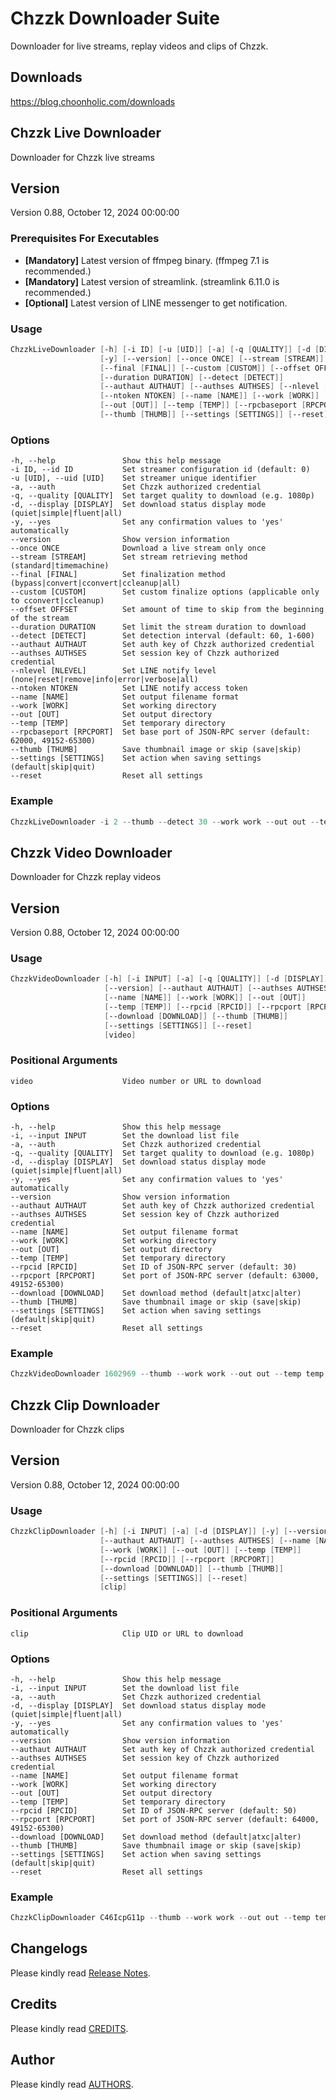 # Chzzk Downloader Suite
Downloader for live streams, replay videos and clips of Chzzk.

## Downloads
https://blog.choonholic.com/downloads

## Chzzk Live Downloader
Downloader for Chzzk live streams

## Version
Version 0.88, October 12, 2024 00:00:00

### Prerequisites For Executables
* **[Mandatory]** Latest version of ffmpeg binary. (ffmpeg 7.1 is recommended.)
* **[Mandatory]** Latest version of streamlink. (streamlink 6.11.0 is recommended.)
* **[Optional]** Latest version of LINE messenger to get notification.

### Usage
```powershell
ChzzkLiveDownloader [-h] [-i ID] [-u [UID]] [-a] [-q [QUALITY]] [-d [DISPLAY]]
                    [-y] [--version] [--once ONCE] [--stream [STREAM]]
                    [--final [FINAL]] [--custom [CUSTOM]] [--offset OFFSET]
                    [--duration DURATION] [--detect [DETECT]]
                    [--authaut AUTHAUT] [--authses AUTHSES] [--nlevel [NLEVEL]]
                    [--ntoken NTOKEN] [--name [NAME]] [--work [WORK]]
                    [--out [OUT]] [--temp [TEMP]] [--rpcbaseport [RPCPORT]]
                    [--thumb [THUMB]] [--settings [SETTINGS]] [--reset]
```

### Options
```
-h, --help               Show this help message
-i ID, --id ID           Set streamer configuration id (default: 0)
-u [UID], --uid [UID]    Set streamer unique identifier
-a, --auth               Set Chzzk authorized credential
-q, --quality [QUALITY]  Set target quality to download (e.g. 1080p)
-d, --display [DISPLAY]  Set download status display mode (quiet|simple|fluent|all)
-y, --yes                Set any confirmation values to 'yes' automatically
--version                Show version information
--once ONCE              Download a live stream only once
--stream [STREAM]        Set stream retrieving method (standard|timemachine)
--final [FINAL]          Set finalization method (bypass|convert|cconvert|ccleanup|all)
--custom [CUSTOM]        Set custom finalize options (applicable only to cconvert|ccleanup)
--offset OFFSET          Set amount of time to skip from the beginning of the stream
--duration DURATION      Set limit the stream duration to download
--detect [DETECT]        Set detection interval (default: 60, 1-600)
--authaut AUTHAUT        Set auth key of Chzzk authorized credential
--authses AUTHSES        Set session key of Chzzk authorized credential
--nlevel [NLEVEL]        Set LINE notify level (none|reset|remove|info|error|verbose|all)
--ntoken NTOKEN          Set LINE notify access token
--name [NAME]            Set output filename format
--work [WORK]            Set working directory
--out [OUT]              Set output directory
--temp [TEMP]            Set temporary directory
--rpcbaseport [RPCPORT]  Set base port of JSON-RPC server (default: 62000, 49152-65300)
--thumb [THUMB]          Save thumbnail image or skip (save|skip)
--settings [SETTINGS]    Set action when saving settings (default|skip|quit)
--reset                  Reset all settings
```

### Example
```powershell
ChzzkLiveDownloader -i 2 --thumb --detect 30 --work work --out out --temp temp
```

## Chzzk Video Downloader
Downloader for Chzzk replay videos

## Version
Version 0.88, October 12, 2024 00:00:00

### Usage
```powershell
ChzzkVideoDownloader [-h] [-i INPUT] [-a] [-q [QUALITY]] [-d [DISPLAY]] [-y]
                     [--version] [--authaut AUTHAUT] [--authses AUTHSES]
                     [--name [NAME]] [--work [WORK]] [--out [OUT]]
                     [--temp [TEMP]] [--rpcid [RPCID]] [--rpcport [RPCPORT]]
                     [--download [DOWNLOAD]] [--thumb [THUMB]]
                     [--settings [SETTINGS]] [--reset]
                     [video]
```

### Positional Arguments
```
video                    Video number or URL to download
```

### Options
```
-h, --help               Show this help message
-i, --input INPUT        Set the download list file
-a, --auth               Set Chzzk authorized credential
-q, --quality [QUALITY]  Set target quality to download (e.g. 1080p)
-d, --display [DISPLAY]  Set download status display mode (quiet|simple|fluent|all)
-y, --yes                Set any confirmation values to 'yes' automatically
--version                Show version information
--authaut AUTHAUT        Set auth key of Chzzk authorized credential
--authses AUTHSES        Set session key of Chzzk authorized credential
--name [NAME]            Set output filename format
--work [WORK]            Set working directory
--out [OUT]              Set output directory
--temp [TEMP]            Set temporary directory
--rpcid [RPCID]          Set ID of JSON-RPC server (default: 30)
--rpcport [RPCPORT]      Set port of JSON-RPC server (default: 63000, 49152-65300)
--download [DOWNLOAD]    Set download method (default|atxc|alter)
--thumb [THUMB]          Save thumbnail image or skip (save|skip)
--settings [SETTINGS]    Set action when saving settings (default|skip|quit)
--reset                  Reset all settings
```

### Example
```powershell
ChzzkVideoDownloader 1602969 --thumb --work work --out out --temp temp
```

## Chzzk Clip Downloader
Downloader for Chzzk clips

## Version
Version 0.88, October 12, 2024 00:00:00

### Usage
```powershell
ChzzkClipDownloader [-h] [-i INPUT] [-a] [-d [DISPLAY]] [-y] [--version]
                    [--authaut AUTHAUT] [--authses AUTHSES] [--name [NAME]]
                    [--work [WORK]] [--out [OUT]] [--temp [TEMP]]
                    [--rpcid [RPCID]] [--rpcport [RPCPORT]]
                    [--download [DOWNLOAD]] [--thumb [THUMB]]
                    [--settings [SETTINGS]] [--reset]
                    [clip]
```

### Positional Arguments
```
clip                     Clip UID or URL to download
```

### Options
```
-h, --help               Show this help message
-i, --input INPUT        Set the download list file
-a, --auth               Set Chzzk authorized credential
-d, --display [DISPLAY]  Set download status display mode (quiet|simple|fluent|all)
-y, --yes                Set any confirmation values to 'yes' automatically
--version                Show version information
--authaut AUTHAUT        Set auth key of Chzzk authorized credential
--authses AUTHSES        Set session key of Chzzk authorized credential
--name [NAME]            Set output filename format
--work [WORK]            Set working directory
--out [OUT]              Set output directory
--temp [TEMP]            Set temporary directory
--rpcid [RPCID]          Set ID of JSON-RPC server (default: 50)
--rpcport [RPCPORT]      Set port of JSON-RPC server (default: 64000, 49152-65300)
--download [DOWNLOAD]    Set download method (default|atxc|alter)
--thumb [THUMB]          Save thumbnail image or skip (save|skip)
--settings [SETTINGS]    Set action when saving settings (default|skip|quit)
--reset                  Reset all settings
```

### Example
```powershell
ChzzkClipDownloader C46IcpG11p --thumb --work work --out out --temp temp
```
## Changelogs
Please kindly read [Release Notes](https://blog.choonholic.com/archives/3216).

## Credits
Please kindly read [CREDITS](./CREDITS.md).

## Author
Please kindly read [AUTHORS](./AUTHORS.md).
